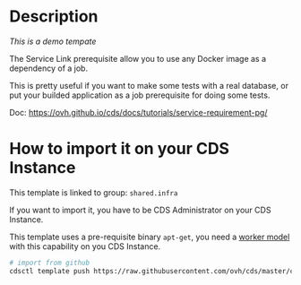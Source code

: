 # Description

*This is a demo tempate*

The Service Link prerequisite allow you to use any Docker image as a dependency of a job.

This is pretty useful if you want to make some tests with a real database, or put your builded application as a job prerequisite for doing some tests.

Doc: https://ovh.github.io/cds/docs/tutorials/service-requirement-pg/


# How to import it on your CDS Instance

This template is linked to group: `shared.infra`

If you want to import it, you have to be CDS Administrator on your CDS Instance.

This template uses a pre-requisite binary `apt-get`, you need a [worker model](https://ovh.github.io/cds/docs/concepts/worker-model/) with this capability on you CDS Instance.

```sh
# import from github
cdsctl template push https://raw.githubusercontent.com/ovh/cds/master/contrib/workflow-templates/demo-usage-service-postgresql/demo-usage-service-postgresql.yml
```
